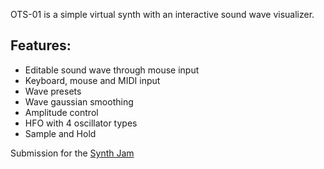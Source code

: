OTS-01 is a simple virtual synth with an interactive sound wave visualizer.

## Features:
- Editable sound wave through mouse input
- Keyboard, mouse and MIDI input
- Wave presets
- Wave gaussian smoothing
- Amplitude control
- HFO with 4 oscillator types
- Sample and Hold

Submission for the [Synth Jam](https://itch.io/jam/synth-jam)
